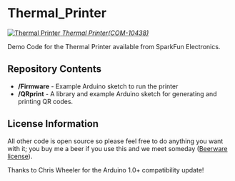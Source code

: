 Thermal_Printer
===============


[![Thermal Printer](https://dlnmh9ip6v2uc.cloudfront.net/images/products/1/0/4/3/8/10438-01b_i_ma.jpg)
*Thermal Printer(COM-10438)*](https://www.sparkfun.com/products/10438)

Demo Code for the Thermal Printer available from SparkFun Electronics.


Repository Contents
-------------------

* **/Firmware** - Example Arduino sketch to run the printer
* **/QRprint**	- A library and example Arduino sketch for generating and printing QR codes.

License Information
-------------------
All other code is open source so please feel free to do anything you want with it; 
you buy me a beer if you use this and we meet someday ([Beerware license](http://en.wikipedia.org/wiki/Beerware)).

Thanks to Chris Wheeler for the Arduino 1.0+ compatibility update!
